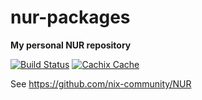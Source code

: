 # nur-packages

**My personal NUR repository**

[![Build Status](https://travis-ci.org/fgaz/nur-packages.svg?branch=master)](https://travis-ci.org/fgaz/nur-packages)
[![Cachix Cache](https://img.shields.io/badge/cachix-fgaz-blue.svg)](https://cachix.org)

See https://github.com/nix-community/NUR

